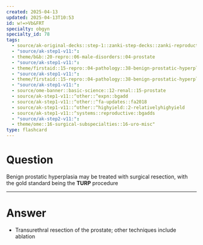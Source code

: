 ```yaml
---
created: 2025-04-13
updated: 2025-04-13T10:53
id: w!=>Vb&FRT
specialty: obgyn
specialty_id: 78
tags:
  - source/ak-original-decks::step-1::zanki-step-decks::zanki-reproductive::reproductive-pathology
  - "source/ak-step1-v11:": 
  - theme/b&b::20-repro::06-male-disorders::04-prostate
  - "source/ak-step1-v11:": 
  - theme/firstaid::15-repro::04-pathology::38-benign-prostatic-hyperplasia
  - "source/ak-step1-v11:": 
  - theme/firstaid::15-repro::04-pathology::38-benign-prostatic-hyperplasia::treatment
  - "source/ak-step1-v11:": 
  - source/ome-banner::basic-science::12-renal::15-prostate
  - source/ak-step1-v11::^other::^expn::bgadd
  - source/ak-step1-v11::^other::^fa-updates::fa2018
  - source/ak-step1-v11::^other::^highyield::2-relativelyhighyield
  - source/ak-step1-v11::^systems::reproductive::bgadds
  - "source/ak-step2-v11:": 
  - theme/ome::16-surgical-subspecialties::16-uro-misc"
type: flashcard
---
```


# Question
Benign prostatic hyperplasia may be treated with surgical resection, with the gold standard being the **TURP** procedure

---

# Answer
- Transurethral resection of the prostate; other techniques include ablation